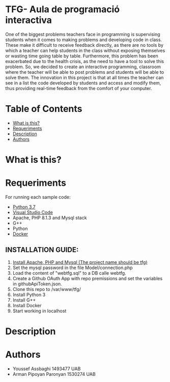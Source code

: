 # TFG- Aula de programació interactiva

One of the biggest problems teachers face in programming is supervising students when it comes to making problems and developing code in class. These make it difficult to receive feedback directly, as there are no tools by which a teacher can help students in the class without exposing themselves or wasting time going table by table. Furthermore, this problem has been exacerbated due to the health crisis, as the need to have a tool to solve this problem. So, we decided to create an interactive programming, classroom where the teacher will be able to post problems and students will be able to solve them. The innovation in this project is that at all times the teacher can see in a list the code developed by students and access and modify them, thus providing real-time feedback from the comfort of your computer.

# Table of Contents
   * [What is this?](#1)
   * [Requeriments](#R)
   * [Description](#2)
   * [Authors](#6)
   
# What is this? <a name="1"></a>

# Requeriments <a name="R"></a>
For running each sample code:

- <a href="https://www.python.org/downloads/">Python 3.7</a>
- <a href="https://numpy.org/install/">Visual Studio Code</a>
- Apache, PHP 8.1.3 and Mysql stack
- G++
- Python
- <a href="https://jupyter.org/install">Docker</a>

## INSTALLATION GUIDE:
1. <a href="https://www.digitalocean.com/community/tutorials/how-to-install-linux-apache-mysql-php-lamp-stack-on-ubuntu-20-04-es">Install Apache, PHP and Mysql (The project name should be tfg)</a>
2. Set the mysql password in the file Model/connection.php
3. Load the content of "webtfg.sql" to a DB calle webtfg.
4. Create a Github OAuth App with repo premissions and set the variables in githubApiToken.json.
5. Clone this repo to /var/www/tfg/
6. Install Python 3
7. Install G++
8. Install Docker
9. Start working in localhost

# Description <a name="2"></a>

# Authors <a name="6"></a>
- Youssef Assbaghi 1493477 UAB
- Arman Pipoyan Paronyan 1530274 UAB
